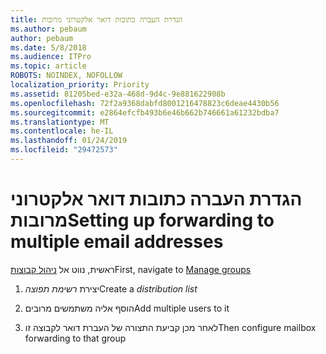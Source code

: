 ```yaml
---
title: הגדרת העברה כתובות דואר אלקטרוני מרובות
ms.author: pebaum
author: pebaum
ms.date: 5/8/2018
ms.audience: ITPro
ms.topic: article
ROBOTS: NOINDEX, NOFOLLOW
localization_priority: Priority
ms.assetid: 81205bed-e32a-468d-9d4c-9e881622908b
ms.openlocfilehash: 72f2a9368dabfd8001216478823c6deae4430b56
ms.sourcegitcommit: e2864efcfb493b6e46b662b746661a61232bdba7
ms.translationtype: MT
ms.contentlocale: he-IL
ms.lasthandoff: 01/24/2019
ms.locfileid: "29472573"
---
```

# <a name="setting-up-forwarding-to-multiple-email-addresses"></a><span data-ttu-id="32c2e-102">הגדרת העברה כתובות דואר אלקטרוני מרובות</span><span class="sxs-lookup"><span data-stu-id="32c2e-102">Setting up forwarding to multiple email addresses</span></span>

<span data-ttu-id="32c2e-103">ראשית, נווט אל [ניהול קבוצות](https://portal.office.com/adminportal/home#/groups)</span><span class="sxs-lookup"><span data-stu-id="32c2e-103">First, navigate to [Manage groups](https://portal.office.com/adminportal/home#/groups)</span></span>
  
1. <span data-ttu-id="32c2e-104">יצירת *רשימת תפוצה*</span><span class="sxs-lookup"><span data-stu-id="32c2e-104">Create a  *distribution list*</span></span> 
    
2. <span data-ttu-id="32c2e-105">הוסף אליה משתמשים מרובים</span><span class="sxs-lookup"><span data-stu-id="32c2e-105">Add multiple users to it</span></span>
    
3. <span data-ttu-id="32c2e-106">לאחר מכן קביעת התצורה של העברת דואר לקבוצה זו</span><span class="sxs-lookup"><span data-stu-id="32c2e-106">Then configure mailbox forwarding to that group</span></span>
    

